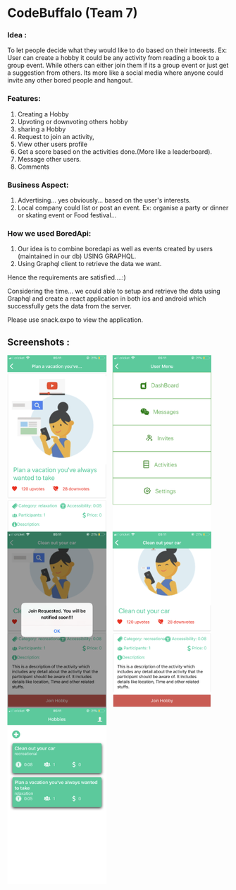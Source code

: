 # CodeBuffalo (Team 7)

### Idea : 
To let people decide what they would like to do based on their interests.
Ex: User can create a hobby it could be any activity from reading a book to a group event.
While others can either join them if its a group event or just get a suggestion from others. 
Its more like a social media where anyone could invite any other bored people and hangout.

### Features:

1. Creating a Hobby
2. Upvoting or downvoting others hobby
3. sharing a Hobby
4. Request to join an activity,
5. View other users profile
6. Get a score based on the activities done.(More like a leaderboard).
7. Message other users.
8. Comments

### Business Aspect:
1. Advertising... yes obviously... based on the user's interests.
2. Local company could list or post an event. Ex: organise a party or dinner or skating event or Food       festival...

### How we used BoredApi:
1. Our idea is to combine boredapi as well as events created by users (maintained in our db) USING GRAPHQL.
2. Using Graphql client to retrieve the data we want.

Hence the requirements are satisfied....:)

Considering the time... we could able to setup and retrieve the data using Graphql and create a react application in both ios and android which successfully gets the data from the server.

Please use snack.expo to view the application.

## Screenshots :
<img src="screenshots/img0.png"
     alt="Markdown Monster icon"
     style="float: center; margin-right: 10px;" height="400" align="center" />
<img src="screenshots/img1.png"
     alt="Markdown Monster icon"
     style="float: center; margin-right: 10px;" height="400" align="center" />
<img src="screenshots/img2.png"
     alt="Markdown Monster icon"
     style="float: center; margin-right: 10px;" height="400" align="center" />
<img src="screenshots/img3.png"
     alt="Markdown Monster icon"
     style="float: center; margin-right: 10px;" height="400" align="center" />
<img src="screenshots/img4.png"
     alt="Markdown Monster icon"
     style="float: center; margin-right: 10px;" height="400" align="center" />
     
